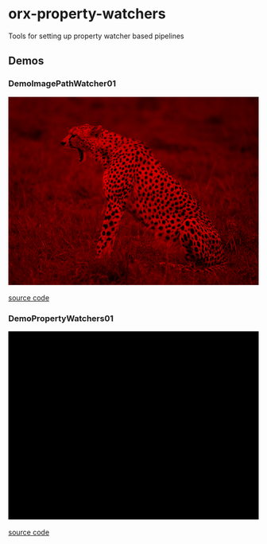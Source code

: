 # orx-property-watchers

Tools for setting up property watcher based pipelines

<!-- __demos__ -->
## Demos
### DemoImagePathWatcher01


![DemoImagePathWatcher01Kt](https://raw.githubusercontent.com/openrndr/orx/media/orx-property-watchers/images/DemoImagePathWatcher01Kt.png)

[source code](src/jvmDemo/kotlin/DemoImagePathWatcher01.kt)

### DemoPropertyWatchers01


![DemoPropertyWatchers01Kt](https://raw.githubusercontent.com/openrndr/orx/media/orx-property-watchers/images/DemoPropertyWatchers01Kt.png)

[source code](src/jvmDemo/kotlin/DemoPropertyWatchers01.kt)
